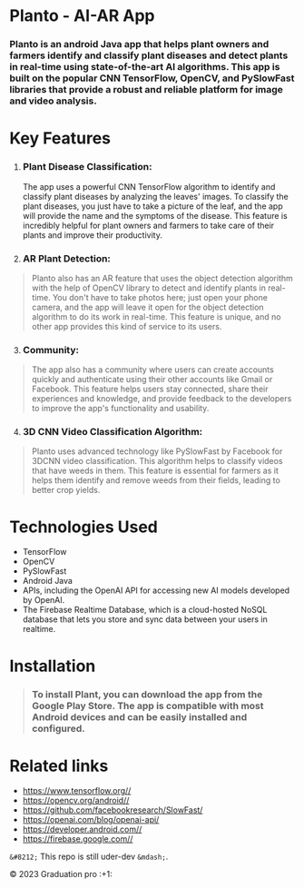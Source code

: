 # Planto - AI-AR App 
   ### Planto is an android Java app that helps plant owners and farmers identify and classify plant diseases and detect plants in real-time using state-of-the-art AI algorithms. This app is built on the popular CNN TensorFlow, OpenCV, and PySlowFast libraries that provide a robust and reliable platform for image and video analysis.

# Key Features 
1.   ### Plant Disease Classification: 
     The app uses a powerful CNN TensorFlow algorithm to identify and classify plant diseases by analyzing the leaves' images. To classify the plant diseases, you just have to take a picture of the leaf, and the app will provide the name and the symptoms of the disease. This feature is incredibly helpful for plant owners and farmers to take care of their plants and improve their productivity.

2.   ### AR Plant Detection: 
>    Planto also has an AR feature that uses the object detection algorithm with the help of OpenCV library to detect and identify plants in real-time. You don't have to take photos here; just open your phone camera, and the app will leave it open for the object detection algorithm to do its work in real-time. This feature is unique, and no other app provides this kind of service to its users.

3.   ### Community: 
>    The app also has a community where users can create accounts quickly and authenticate using their other accounts like Gmail or Facebook. This feature helps users stay connected, share their experiences and knowledge, and provide feedback to the developers to improve the app's functionality and usability.

4.   ### 3D CNN Video Classification Algorithm:
>    Planto uses advanced technology like PySlowFast by Facebook for 3DCNN video classification. This algorithm helps to classify videos that have weeds in them. This feature is essential for farmers as it helps them identify and remove weeds from their fields, leading to better crop yields.

# Technologies Used
*    TensorFlow
*    OpenCV
*    PySlowFast
*    Android Java
*    APIs, including the OpenAI API for accessing new AI models developed by OpenAI.
*    The Firebase Realtime Database, which is a cloud-hosted NoSQL database that lets you store and sync data between your users in realtime.

# Installation
>    ### To install Plant, you can download the app from the Google Play Store. The app is compatible with most Android devices and can be easily installed and configured.

# Related links
*    <https://www.tensorflow.org//>
*    <https://opencv.org/android//>
*    <https://github.com/facebookresearch/SlowFast/>
*    <https://openai.com/blog/openai-api/>
*    <https://developer.android.com//>
*    <https://firebase.google.com//>
     
   `&#8212;` This repo is still uder-dev `&mdash;`.
   <div class="footer">
        &copy; 2023 Graduation pro  :+1:
    </div>
